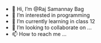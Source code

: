 - 👋 Hi, I’m @Raj Samannay Bag
- 👀 I’m interested in programming
- 🌱 I’m currently learning in class 12
- 💞️ I’m looking to collaborate on ...
- 📫 How to reach me ...

<!---
Raj24k/Raj24k is a ✨ special ✨ repository because its `README.md` (this file) appears on your GitHub profile.
You can click the Preview link to take a look at your changes.
--->
